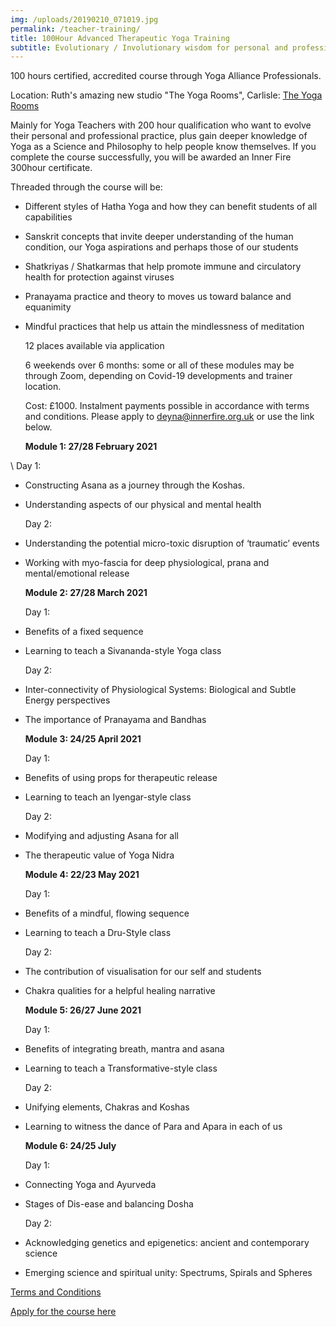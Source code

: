 ```yaml
---
img: /uploads/20190210_071019.jpg
permalink: /teacher-training/
title: 100Hour Advanced Therapeutic Yoga Training
subtitle: Evolutionary / Involutionary wisdom for personal and professional development
---
```

100 hours certified, accredited course through Yoga Alliance Professionals. 

Location: Ruth's amazing new studio "The Yoga Rooms", Carlisle: [The Yoga Rooms](https://www.theyogaroomscarlisle.co.uk/)

Mainly for Yoga Teachers with 200 hour qualification who want to evolve their personal and professional practice, plus gain deeper knowledge of Yoga as a Science and Philosophy to help people know themselves. If you complete the course successfully, you will be awarded an Inner Fire 300hour certificate.

Threaded through the course will be:

* Different styles of Hatha Yoga and how they can benefit students of all capabilities 
* Sanskrit concepts that invite deeper understanding of the human condition, our Yoga aspirations and perhaps those of our students 
* Shatkriyas / Shatkarmas that help promote immune and circulatory health for protection against viruses
* Pranayama practice and theory to moves us toward balance and equanimity
* Mindful practices that help us attain the mindlessness of meditation

   12 places available via application

   6 weekends over 6 months: some or all of these modules may be through Zoom, depending on Covid-19 developments and trainer location.

   Cost: £1000. Instalment payments possible in accordance with terms and conditions. Please apply to deyna@innerfire.org.uk or use the link below.

  **Module 1: 27/28 February 2021**

\    Day 1: 

* Constructing Asana as a journey through the Koshas. 
* Understanding aspects of our physical and mental health

  Day 2: 
* Understanding the potential micro-toxic disruption of ‘traumatic’ events
* Working with myo-fascia for deep physiological, prana and mental/emotional release

  **Module 2: 27/28 March 2021**

  Day 1:
* Benefits of a fixed sequence 
* Learning to teach a Sivananda-style Yoga class

  Day 2:
* Inter-connectivity of Physiological Systems: Biological and Subtle Energy perspectives
* The importance of Pranayama and Bandhas

  **Module 3: 24/25 April 2021**

  Day 1: 
* Benefits of using props for therapeutic release
* Learning to teach an Iyengar-style class

  Day 2: 
* Modifying and adjusting Asana for all
* The therapeutic value of Yoga Nidra 

  **Module 4: 22/23 May 2021**

  Day 1: 
* Benefits of a mindful, flowing sequence
* Learning to teach a Dru-Style class

  Day 2:
* The contribution of visualisation for our self and students
* Chakra qualities for a helpful healing narrative

  **Module 5: 26/27 June 2021**

  Day 1:
* Benefits of integrating breath, mantra and asana
* Learning to teach a Transformative-style class

  Day 2:
* Unifying elements, Chakras and Koshas
* Learning to witness the dance of Para and Apara in each of us

  **Module 6: 24/25 July**

  Day 1:
* Connecting Yoga and Ayurveda
* Stages of Dis-ease and balancing Dosha

  Day 2:
* Acknowledging genetics and epigenetics: ancient and contemporary science
* Emerging science and spiritual unity: Spectrums, Spirals and Spheres

[Terms and Conditions](https://www.dropbox.com/s/xvbdumyojhcmytw/Terms%20and%20Conditions%202020.pdf?dl=0)

[Apply for the course here](https://www.dropbox.com/s/hflm7xgv8mcbcew/Inner%20Fire%20TTC%20application%20form%202021.pdf?dl=0)